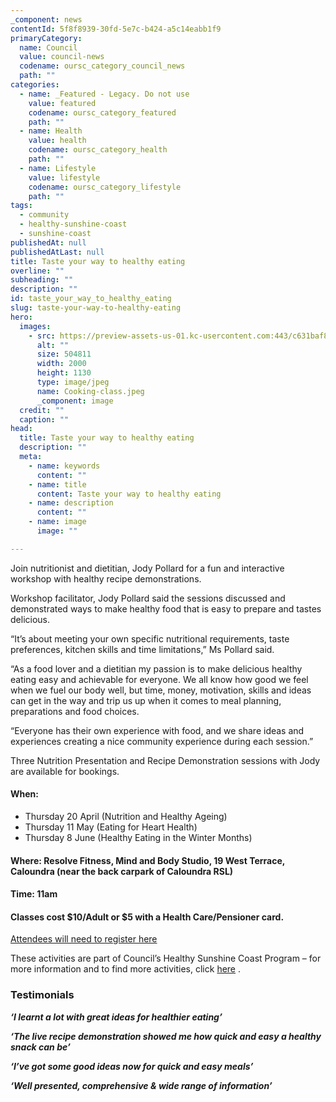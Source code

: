 ```yaml
---
_component: news
contentId: 5f8f8939-30fd-5e7c-b424-a5c14eabb1f9
primaryCategory:
  name: Council
  value: council-news
  codename: oursc_category_council_news
  path: ""
categories:
  - name: _Featured - Legacy. Do not use
    value: featured
    codename: oursc_category_featured
    path: ""
  - name: Health
    value: health
    codename: oursc_category_health
    path: ""
  - name: Lifestyle
    value: lifestyle
    codename: oursc_category_lifestyle
    path: ""
tags:
  - community
  - healthy-sunshine-coast
  - sunshine-coast
publishedAt: null
publishedAtLast: null
title: Taste your way to healthy eating
overline: ""
subheading: ""
description: ""
id: taste_your_way_to_healthy_eating
slug: taste-your-way-to-healthy-eating
hero:
  images:
    - src: https://preview-assets-us-01.kc-usercontent.com:443/c631baf8-1b46-001f-580c-d0001b68b4a8/e5b1b1e0-5786-4194-9252-87b474cccb19/Cooking-class.jpeg
      alt: ""
      size: 504811
      width: 2000
      height: 1130
      type: image/jpeg
      name: Cooking-class.jpeg
      _component: image
  credit: ""
  caption: ""
head:
  title: Taste your way to healthy eating
  description: ""
  meta:
    - name: keywords
      content: ""
    - name: title
      content: Taste your way to healthy eating
    - name: description
      content: ""
    - name: image
      image: ""

---
```

Join nutritionist and dietitian, Jody Pollard for a fun and interactive workshop with healthy recipe demonstrations.

Workshop facilitator, Jody Pollard said the sessions discussed and demonstrated ways to make healthy food that is easy to prepare and tastes delicious.  

“It’s about meeting your own specific nutritional requirements, taste preferences, kitchen skills and time limitations,” Ms Pollard said.

“As a food lover and a dietitian my passion is to make delicious healthy eating easy and achievable for everyone. We all know how good we feel when we fuel our body well, but time, money, motivation, skills and ideas can get in the way and trip us up when it comes to meal planning, preparations and food choices.

“Everyone has their own experience with food, and we share ideas and experiences creating a nice community experience during each session.”

Three Nutrition Presentation and Recipe Demonstration sessions with Jody are available for bookings.

#### **When:**

*   Thursday 20 April (Nutrition and Healthy Ageing)
*   Thursday 11 May (Eating for Heart Health)
*   Thursday 8 June (Healthy Eating in the Winter Months)

#### **Where:** Resolve Fitness, Mind and Body Studio, 19 West Terrace, Caloundra (near the back carpark of Caloundra RSL)

#### **Time:** 11am

#### Classes cost $10/Adult or $5 with a Health Care/Pensioner card.

[Attendees will need to register here](https://www.sunshinecoast.qld.gov.au/living-and-community/community-support/healthy-and-active/healthy-sunshine-coast)


These activities are part of Council’s Healthy Sunshine Coast Program – for more information and to find more activities, click [here](https://www.sunshinecoast.qld.gov.au/living-and-community/community-support/healthy-and-active/healthy-sunshine-coast)
.

### Testimonials

***‘I learnt a lot with great ideas for healthier eating’***

***‘The live recipe demonstration showed me how quick and easy a healthy snack can be’***

***‘I’ve got some good ideas now for quick and easy meals’***

***‘Well presented, comprehensive & wide range of information’***

